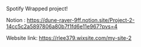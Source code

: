 Spotify Wrapped project!

Notion : https://dune-raver-9ff.notion.site/Project-2-14cc5c2a5897806a80b7f1fd6e11e967?pvs=4

Website link: https://rlee379.wixsite.com/my-site-2 

